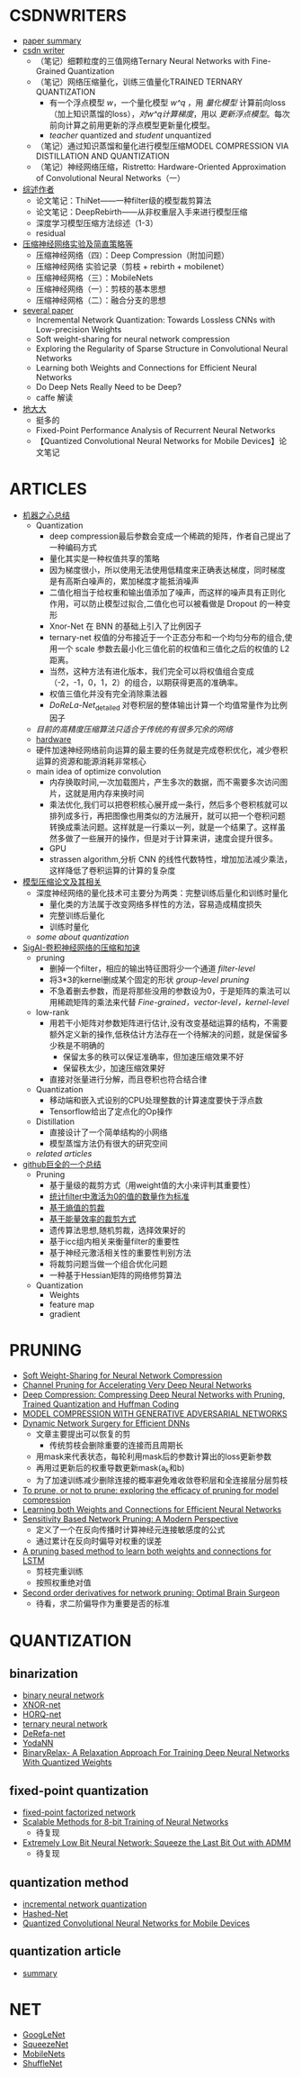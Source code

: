 # CSDNWRITERS
* [paper summary](https://www.jianshu.com/p/e73851f32c9f)  
* [csdn writer](https://blog.csdn.net/yingpeng_zhong?t=1)  
  * （笔记）细颗粒度的三值网络Ternary Neural Networks with Fine-Grained Quantization
  * （笔记）网络压缩量化，训练三值量化TRAINED TERNARY QUANTIZATION
    * 有一个浮点模型 *w*，一个量化模型 *w^q* ，用 *量化模型* 计算前向loss（加上知识蒸馏的loss），*对w^q计算梯度*，用以 *更新浮点模型*。每次前向计算之前用更新的浮点模型更新量化模型。
    * *teacher* quantized and *student* unquantized
  * （笔记）通过知识蒸馏和量化进行模型压缩MODEL COMPRESSION VIA DISTILLATION AND QUANTIZATION
  * （笔记）神经网络压缩，Ristretto: Hardware-Oriented Approximation of Convolutional Neural Networks（一）
* [综述作者](https://blog.csdn.net/wspba)  
  * 论文笔记：ThiNet——一种filter级的模型裁剪算法
  * 论文笔记：DeepRebirth——从非权重层入手来进行模型压缩
  * 深度学习模型压缩方法综述（1-3）
  * residual
* [压缩神经网络实验及简直策略等](https://blog.csdn.net/jason19966)  
  * 压缩神经网络（四）：Deep Compression（附加问题）
  * 压缩神经网络 实验记录（剪枝 + rebirth + mobilenet）
  * 压缩神经网格（三）：MobileNets
  * 压缩神经网络（一）：剪枝的基本思想
  * 压缩神经网格（二）：融合分支的思想
* [several paper](https://blog.csdn.net/cookie_234?t=1)  
  * Incremental Network Quantization: Towards Lossless CNNs with Low-precision Weights
  * Soft weight-sharing for neural network compression
  * Exploring the Regularity of Sparse Structure in Convolutional Neural Networks
  * Learning both Weights and Connections for Efficient Neural Networks
  * Do Deep Nets Really Need to be Deep?
  * caffe 解读
* [地大大](https://blog.csdn.net/liujianlin01)  
  * 挺多的
  * Fixed-Point Performance Analysis of Recurrent Neural Networks
  * 【Quantized Convolutional Neural Networks for Mobile Devices】论文笔记
# ARTICLES
* [机器之心总结](https://www.jiqizhixin.com/articles/2018-06-01-11)  
  * Quantization
    * deep compression最后参数会变成一个稀疏的矩阵，作者自己提出了一种编码方式
    * 量化其实是一种权值共享的策略
    * 因为梯度很小，所以使用无法使用低精度来正确表达梯度，同时梯度是有高斯白噪声的，累加梯度才能抵消噪声
    * 二值化相当于给权重和输出值添加了噪声，而这样的噪声具有正则化作用，可以防止模型过拟合,二值化也可以被看做是 Dropout 的一种变形
    * Xnor-Net 在 BNN 的基础上引入了比例因子
    * ternary-net 权值的分布接近于一个正态分布和一个均匀分布的组合,使用一个 scale 参数去最小化三值化前的权值和三值化之后的权值的 L2 距离。
    * 当然，这种方法有进化版本，我们完全可以将权值组合变成（-2，-1，0，1，2）的组合，以期获得更高的准确率。
    * 权值三值化并没有完全消除乘法器
    * *DoReLa-Net*<sub>detailed</sub> 对卷积层的整体输出计算一个均值常量作为比例因子
  * *目前的高精度压缩算法只适合于传统的有很多冗余的网络*
  * [hardware](http://www.rle.mit.edu/eems/wp-content/uploads/2017/11/2017_pieee_dnn.pdf)
  * 硬件加速神经网络前向运算的最主要的任务就是完成卷积优化，减少卷积运算的资源和能源消耗非常核心
  * main idea of optimize convolution
    * 内存换取时间,一次加载图片，产生多次的数据，而不需要多次访问图片，这就是用内存来换时间
    * 乘法优化,我们可以把卷积核心展开成一条行，然后多个卷积核就可以排列成多行，再把图像也用类似的方法展开，就可以把一个卷积问题转换成乘法问题。这样就是一行乘以一列，就是一个结果了。这样虽然多做了一些展开的操作，但是对于计算来讲，速度会提升很多。
    * GPU
    * strassen algorithm,分析 CNN 的线性代数特性，增加加法减少乘法，这样降低了卷积运算的计算的复杂度
* [模型压缩论文及其相关](https://www.jishux.com/p/4007c8b22f2c7083)  
  * 深度神经网络的量化技术可主要分为两类：完整训练后量化和训练时量化
    * 量化类的方法属于改变网络多样性的方法，容易造成精度损失
    * 完整训练后量化
    * 训练时量化
  * *some about quantization*
* [SigAI-卷积神经网络的压缩和加速](https://mp.weixin.qq.com/s?__biz=MzU4MjQ3MDkwNA==&mid=2247485042&idx=1&sn=cdcf8d4b07acf64c7a6f5f7c1a731a12&chksm=fdb69be5cac112f377766984afb87313c1e1c58d94c80005f0f6f6af61ee5a4bd1bf6c6157b6&token=1065243837&lang=zh_CN#rd)
  * pruning
    * 删掉一个filter，相应的输出特征图将少一个通道 *filter-level*
    * 将3*3的kernel删成某个固定的形状 *group-level pruning*
    * 不急着删去参数，而是将那些没用的参数设为0，于是矩阵的乘法可以用稀疏矩阵的乘法来代替 *Fine-grained，vector-level，kernel-level*
  * low-rank
    * 用若干小矩阵对参数矩阵进行估计,没有改变基础运算的结构，不需要额外定义新的操作,低秩估计方法存在一个待解决的问题，就是保留多少秩是不明确的
      * 保留太多的秩可以保证准确率，但加速压缩效果不好
      * 保留秩太少，加速压缩效果好
    * 直接对张量进行分解，而且卷积也符合结合律
  * Quantization
    * 移动端和嵌入式设别的CPU处理整数的计算速度要快于浮点数
    * Tensorflow给出了定点化的Op操作
  * Distillation
    * 直接设计了一个简单结构的小网络
    * 模型蒸馏方法仍有很大的研究空间
  * *related articles*
* [github巨全的一个总结](https://github.com/Ewenwan/MVision/tree/85c37ba2df091570510d5240ea2f698b75e3fbb6/CNN/Deep_Compression)
  * Pruning
    * 基于量级的裁剪方式（用weight值的大小来评判其重要性）
    * [统计filter中激活为0的值的数量作为标准](https://arxiv.org/pdf/1607.03250.pdf)
    * [基于熵值的剪裁](https://arxiv.org/pdf/1706.05791.pdf)
    * [基于能量效率的裁剪方式](https://arxiv.org/pdf/1611.05128.pdf)
    * 遗传算法思想,随机剪裁，选择效果好的
    * 基于icc组内相关来衡量filter的重要性
    * 基于神经元激活相关性的重要性判别方法
    * 将裁剪问题当做一个组合优化问题
    * 一种基于Hessian矩阵的网络修剪算法
  * Quantization
    * Weights
    * feature map
    * gradient
# PRUNING
* [Soft Weight-Sharing for Neural Network Compression ](http://cn.arxiv.org/abs/1702.04008)
* [Channel Pruning for Accelerating Very Deep Neural Networks](https://arxiv.org/abs/1707.06168)
* [Deep Compression: Compressing Deep Neural Networks with Pruning, Trained Quantization and Huffman Coding](https://arxiv.org/abs/1510.00149)
* [MODEL COMPRESSION WITH GENERATIVE ADVERSARIAL NETWORKS](https://openreview.net/forum?id=Byxz4n09tQ)
* [Dynamic Network Surgery for Efficient DNNs](https://arxiv.org/abs/1608.04493)
  * 文章主要提出可以恢复的剪
    * 传统剪枝会删除重要的连接而且周期长
  * 用mask来代表状态，每轮利用mask后的参数计算出的loss更新参数
  * 再用过更新后的权重导数更新mask(a<sub>k</sub>和b<sub></sub>)
  * 为了加速训练减少删除连接的概率避免难收敛卷积层和全连接层分层剪枝
* [To prune, or not to prune: exploring the efficacy of pruning for model compression](http://cn.arxiv.org/abs/1710.01878)
* [Learning both Weights and Connections for Efficient Neural Networks](http://cn.arxiv.org/abs/1506.02626)
* [Sensitivity Based Network Pruning: A Modern Perspective](http://users.cecs.anu.edu.au/~Tom.Gedeon/conf/ABCs2018/paper/ABCs2018_paper_135.pdf)
  * 定义了一个在反向传播时计算神经元连接敏感度的公式
  * 通过累计在反向时偏导对权重的误差
* [A pruning based method to learn both weights and connections for LSTM](https://nlp.stanford.edu/courses/cs224n/2015/reports/2.pdf)
  * 剪枝完重训练
  * 按照权重绝对值
* [Second order derivatives for network pruning: Optimal Brain Surgeon](https://papers.nips.cc/paper/647-second-order-derivatives-for-network-pruning-optimal-brain-surgeon.pdf)
  * 待看，求二阶偏导作为重要是否的标准
# QUANTIZATION
  ## binarization
  * [binary neural network](https://arxiv.org/abs/1602.02830)
  * [XNOR-net](https://arxiv.org/abs/1603.05279)
  * [HORQ-net](https://arxiv.org/abs/1708.08687)
  * [ternary neural network](https://arxiv.org/abs/1705.01462)
  * [DeRefa-net](https://arxiv.org/abs/1606.06160)
  * [YodaNN](https://arxiv.org/abs/1606.05487)
  * [BinaryRelax- A Relaxation Approach For Training Deep Neural Networks With Quantized Weights](http://cn.arxiv.org/abs/1801.06313)
  ## fixed-point quantization
  * [fixed-point factorized network](https://arxiv.org/abs/1611.01972)
  * [Scalable Methods for 8-bit Training of Neural Networks](https://arxiv.org/abs/1805.11046)
    * 待复现
  * [Extremely Low Bit Neural Network: Squeeze the Last Bit Out with ADMM](https://arxiv.org/abs/1707.09870)
    * 待复现
  ## quantization method
  * [incremental network quantization](https://arxiv.org/abs/1702.03044)
  * [Hashed-Net](https://arxiv.org/abs/1702.00758)
  * [Quantized Convolutional Neural Networks for Mobile Devices](https://arxiv.org/abs/1512.06473)
  ## quantization article
  *  [summary](https://blog.csdn.net/u012101561/article/details/80868352?utm_source=blogxgwz34)
# NET
* [GoogLeNet](https://www.cs.unc.edu/~wliu/papers/GoogLeNet.pdf)
* [SqueezeNet](https://arxiv.org/abs/1602.07360)
* [MobileNets](https://arxiv.org/abs/1704.04861)
* [ShuffleNet](https://arxiv.org/abs/1707.01083)
